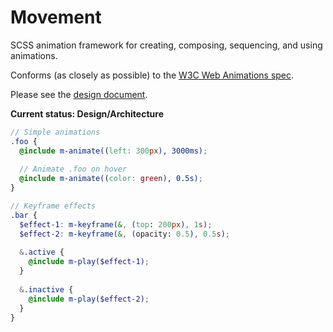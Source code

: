 Movement
========

SCSS animation framework for creating, composing, sequencing, and using animations.

Conforms (as closely as possible) to the [W3C Web Animations spec](http://w3c.github.io/web-animations/).

Please see the [design document](https://github.com/davidkpiano/movement/wiki/Design).

**Current status: Design/Architecture**

```scss
// Simple animations
.foo {
  @include m-animate((left: 300px), 3000ms);
  
  // Animate .foo on hover
  @include m-animate((color: green), 0.5s);
}

// Keyframe effects
.bar {
  $effect-1: m-keyframe(&, (top: 200px), 1s);
  $effect-2: m-keyframe(&, (opacity: 0.5), 0.5s);
  
  &.active {
    @include m-play($effect-1);
  }
  
  &.inactive {
    @include m-play($effect-2);
  }
}
```

